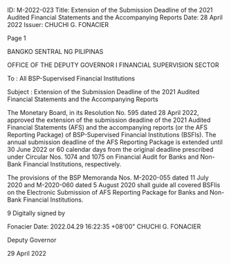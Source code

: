 ID: M-2022-023
Title: Extension of the Submission Deadline of the 2021 Audited Financial Statements and the Accompanying Reports
Date: 28 April 2022
Issuer: CHUCHI G. FONACIER

Page 1

BANGKO SENTRAL NG PILIPINAS

OFFICE OF THE DEPUTY GOVERNOR I FINANCIAL SUPERVISION SECTOR

To : All BSP-Supervised Financial Institutions

Subject : Extension of the Submission Deadline of the 2021 Audited Financial Statements and the Accompanying Reports

The Monetary Board, in its Resolution No. 595 dated 28 April 2022, approved the extension of the submission deadline of the 2021 Audited Financial Statements (AFS) and the accompanying reports (or the AFS Reporting Package) of BSP-Supervised Financial Institutions (BSFls). The annual submission deadline of the AFS Reporting Package is extended until 30 June 2022 or 60 calendar days from the original deadline prescribed under Circular Nos. 1074 and 1075 on Financial Audit for Banks and Non-Bank Financial Institutions, respectively.

The provisions of the BSP Memoranda Nos. M-2020-055 dated 11 July 2020 and M-2020-060 dated 5 August 2020 shall guide all covered BSFlis on the Electronic Submission of AFS Reporting Package for Banks and Non-Bank Financial Institutions.

9 Digitally signed by

Fonacier Date: 2022.04.29 16:22:35 +08'00" CHUCHI G. FONACIER

Deputy Governor

29 April 2022